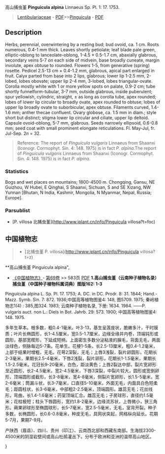 高山捕虫堇 **Pinguicula alpina** Linnaeus Sp. Pl. 1: 17. 1753.

> [Lentibulariaceae](http://www.iplant.cn/info/Lentibulariaceae?t=foc) - [PDF](http://www.iplant.cn/foc/pdf/Lentibulariaceae.pdf)>>[Pinguicula](http://www.iplant.cn/info/Pinguicula?t=foc) - [PDF](http://www.iplant.cn/foc/pdf/Pinguicula.pdf)

## Description

Herbs, perennial, overwintering by a resting bud; bud ovoid, ca. 1 cm. Roots numerous, 0.4-1 mm thick. Leaves shortly petiolate; leaf blade pale green, elliptic-oblong to lanceolate-oblong, 1-4.5 × 0.5-1.7 cm, abaxially glabrous, secondary veins 5-7 on each side of midvein, base broadly cuneate, margin involute, apex obtuse to rounded. Flowers 1-5, from generative (spring) rosette. Pedicel 2.5-13 cm × 0.4-1.2 mm, glabrous, apical part enlarged in fruit. Calyx parted from base into 2 lips, glabrous; lower lip 1-2.5 mm, 2-lobed, lobes obovate; upper lip 2-4 mm, 3-lobed, lobes triangular-ovate. Corolla mostly white with 1 or more yellow spots on palate, 0.9-2 cm; tube shortly funnelform-tubular, 3-7 mm, outside glabrous, inside puberulent; spur yellowish, cylindric, straight, ± as long as corolla tube, apex rounded; lobes of lower lip circular to broadly ovate, apex rounded to obtuse; lobes of upper lip broadly ovate to suborbicular, apex obtuse. Filaments curved, 1.4-1.6 mm; anther thecae confluent. Ovary globose, ca. 1.5 mm in diam.; style short but distinct; stigma lower lip circular and ciliate, upper lip deltoid. Capsule ovoid-oblong, 5-7 mm, glabrous. Seeds narrowly ellipsoid, 0.6-0.8 mm; seed coat with small prominent elongate reticulations. Fl. May-Jul, fr. Jul-Sep. 2*n* = 32.


> Reference: 
> The report of *Pinguicula vulgaris* Linnaeus from Shaanxi (Iconogr. Cormophyt. Sin. 4: 148. 1975) is in fact *P. alpina*.The report of *Pinguicula vulgaris* Linnaeus from Shaanxi (Iconogr. Cormophyt. Sin. 4: 148. 1975) is in fact *P. alpina*.

### Statistics
Bogs and wet places on mountains; 1800-4500 m. Chongqing, Gansu, NE Guizhou, W Hubei, E Qinghai, S Shaanxi, Sichuan, S and SE Xizang, NW Yunnan [Bhutan, N India, Kashmir, Mongolia, N Myanmar, Nepal, Russia; Europe].



### Parsublist

* [P.  villosa  北捕虫堇](http://www.iplant.cn/info/Pinguicula villosa?t=foc)

## 中国植物志

> * [北捕虫堇  P.  villosa](http://www.iplant.cn/info/Pinguicula villosa?t=z)


**高山捕虫堇 Pinguicula alpina",


* [《中国植物志》](http://www.iplant.cn/frps)- [第69卷](http://www.iplant.cn/frps/vol/69) >> 583页 [PDF](http://www.iplant.cn/frps/pdf/69/583.pdf)
**1.高山捕虫堇（云南种子植物名录）捕虫堇（中国种子植物科属词典）图版162: 1-3**

Pinguicula alpina L. Sp. Pl. 17. 1753; A. DC. in DC. Prodr. 8: 31. 1844; Hand.-Mazz. Symb. Sin. 7: 872. 1936;中国高等植物图鉴4: 148, 图5709. 1975; 秦岭植物志1(4) : 385,图324. 1983; 云南种子植物名录, 下册: 1634. 1984. ——P. vulgaris auct. non L.: Diels in Bot. Jahrb. 29: 573. 1900; 中国高等植物图鉴4: 148. 1975.

多年生草本。根多数，粗0.4-1毫米。叶3-13，基生呈莲座状，脆嫩多汁，干时膜质；叶片长椭圆形，长1-4.5厘米，宽0.5-1.7厘米，边缘全缘并内卷，顶端钝形或圆形，基部宽楔形，下延成短柄，上面密生多数分泌粘液的腺毛，背面无毛，两面淡绿色，侧脉每边5-7条。花单生。花梗1-5条，长2.5-13厘米，粗0.4-1.2毫米，上部于结果时增粗，无毛。花萼2深裂，无毛；上唇3浅裂，裂片卵圆形，花期长2-3毫米，果期长2.5-4毫米，下唇2浅裂，裂片卵形，花期长1-1.5毫米，果期长1.5-2.5毫米。花冠长9-20毫米，白色，距淡黄色；上唇2裂达中部，裂片宽卵形至近圆形，长2-4.5毫米，宽2-4.5毫米，下唇3深裂，中裂片较大，圆形或宽倒卵形，顶端圆形或截形，长3-8毫米，宽4-8毫米，侧裂片宽卵形，长1.5-5毫米，宽2-6毫米；筒漏斗状，长3-7毫米，口直径5-10毫米，外面无毛，内面具白色短柔毛；距圆柱状，长3-6毫米，中部粗2-2.5毫米，顶端圆形。雄蕊无毛；花丝线形，弯曲，长1.4-1.6毫米；药室顶端汇合。雌蕊无毛；子房球形，直径约1.5毫米；花柱极短；柱头下唇圆形，宽约1.8-2毫米，边缘流苏状，上唇微小，狭三角形。蒴果卵球形至椭圆球形，长5-7毫米，宽2.5-5毫米，无毛，室背开裂。种子多数，长椭圆形，长0.6-0.8毫米，种皮无毛，具网状突起，网格纵向延长。花期5-7月，果期7-9月。

产陕西（眉县）、四川、贵州（印江）、云南西北部和西藏东南部。生海拔2300-4500米的阴湿岩壁间或高山杜鹃灌丛下。分布于欧洲和亚洲的温带高山地区。



}